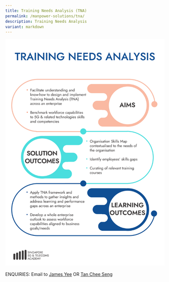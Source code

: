 ```yaml
---
title: Training Needs Analysis (TNA)
permalink: /manpower-solutions/tna/
description: Training Needs Analysis
variant: markdown
---
```

![Training Needs Analysis (TNA)](/images/manpower-solutions/TNA-S.png)

ENQUIRIES: Email to [James Yee](James_Yee@sp.edu.sg) OR [Tan Chee Seng](tan_chee_seng@sp.edu.sg)